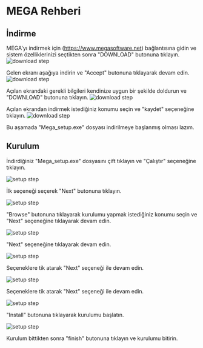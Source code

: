 # MEGA Rehberi
## İndirme
MEGA'yı indirmek için (https://www.megasoftware.net) bağlantısına gidin ve sistem özelliklerinizi seçtikten sonra "DOWNLOAD" butonuna tıklayın.
![download step](images/mega_download1.png)

Gelen ekranı aşağıya indirin ve "Accept" butonuna tıklayarak devam edin.
![download step](images/mega_download2.png)

Açılan ekrandaki gerekli bilgileri kendinize uygun bir şekilde doldurun ve "DOWNLOAD" butonuna tıklayın.
![download step](images/mega_download3.png)

Açılan ekrandan indirmek istediğiniz konumu seçin ve "kaydet" seçeneğine tıklayın.
![download step](images/mega_download4.png)

Bu aşamada "Mega_setup.exe" dosyası indirilmeye başlanmış olması lazım.

## Kurulum

İndirdiğiniz "Mega_setup.exe" dosyasını çift tıklayın ve "Çalıştır" seçeneğine tıklayın.

![setup step](images/mega_setup1.png)


İlk seçeneği seçerek "Next" butonuna tıklayın. 

![setup step](images/mega_setup2.png)


"Browse" butonuna tıklayarak kurulumu yapmak istediğiniz konumu seçin ve "Next" seçeneğine tıklayarak devam edin.

![setup step](images/mega_setup3.png)


"Next" seçeneğine tıklayarak devam edin.

![setup step](images/mega_setup4.png)

Seçeneklere tik atarak "Next" seçeneği ile devam edin.

![setup step](images/mega_setup5.png)

Seçeneklere tik atarak "Next" seçeneği ile devam edin.

![setup step](images/mega_setup6.png)

"Install" butonuna tıklayarak kurulumu başlatın.

![setup step](images/mega_setup7.png)

Kurulum bittikten sonra "finish" butonuna tıklayın ve kurulumu bitirin.
